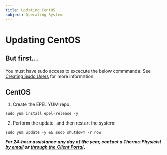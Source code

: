 ```yaml
---
title: Updating CentOS
subject: Operating System
---
```


# Updating CentOS

## But first...
You must have sudo access to excecute the below commmands. See [Creating Sudo Users](https://www.thermo.io/how-to/security/creating-sudo-users) for more information.

## CentOS
1. Create the EPEL YUM repo:
```shell
sudo yum install epel-release -y
```
2. Perform the update, and then restart the system:
```shell
sudo yum update -y && sudo shutdown -r now
```

**_For 24-hour assistance any day of the year, contact a Thermo Physicist [by email](mailto:physicists@thermo.io) or [through the Client Portal](https://www.thermo.io/login/)._**
